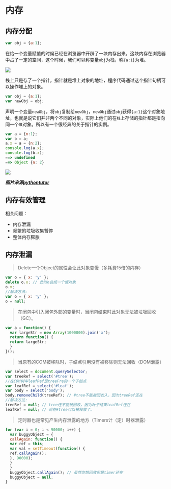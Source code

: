 # 内存

## 内存分配

```js
var obj = {a:1};
```
在给一个变量赋值的时候已经在浏览器中开辟了一块内存出来。这块内存在浏览器中占了一定的空间，这个时候，我们可以称变量`obj`为栈，称`{a:1}`为堆。

![](../../../static/img/内存/1.jpg)

栈上只是存了一个指针，指针就是堆上对象的地址，程序代码通过这个指针句柄可以操作堆上的对象。

```js
var obj = {a:1};
var newObj = obj;
```
声明一个变量`newObj`，将`obj`复制给`newObj`，`newObj`通过`obj`获得`{a:1}`这个对象地址，也就是说它们并非两个不同的对象，实际上他们的在`栈`上存储的指针都是指向同一个`堆`对象。所以有一个很经典的关于指针的实例。

```js
var a = {n:1};  
var b = a;  
a.x = a = {n:2};  
console.log(a.x);
console.log(b.x);
==> undefined
==> Object {n: 2}
```

![](../../../static/img/内存/2.png)

___图片来源[pythontutor](http://pythontutor.com/)___

## 内存有效管理

相关问题：
- 内存泄漏
- 频繁的垃圾收集暂停
- 整体内存膨胀

## 内存泄漏

> Delete一个Object的属性会让此对象变慢（多耗费15倍的内存）

```js
var o = { x: 'y' };
delete o.x; // 此时o会成一个慢对象
o.x;
//解决方法:
var o = { x: 'y' };
o = null;
```

> 在闭包中引入闭包外部的变量时，当闭包结束时此对象无法被垃圾回收（GC）。

```js
var a = function() {
  var largeStr = new Array(1000000).join('x');
  return function() {
  return largeStr;
  }
}();
```

> 当原有的COM被移除时，子结点引用没有被移除则无法回收（DOM泄露）

```js
var select = document.querySelector;
var treeRef = select('#tree');
//在COM树中leafRef是treeFre的一个子结点
var leafRef = select('#leaf');
var body = select('body');
body.removeChild(treeRef); // #tree不能被回收入，因为treeRef还在
//解决方法:
treeRef = null; // tree还不能被回收，因为叶子结果leafRef还在
leafRef = null; // 现在#tree可以被释放了。
```

> 定时器也是常见产生内存泄露的地方（Timers计（定）时器泄露）

```js
for (var i = 0; i < 90000; i++) {
  var buggyObject = {
  callAgain: function() {
  var ref = this;
  var val = setTimeout(function() {
  ref.callAgain();
  }, 90000);
  }
  }
  buggyObject.callAgain(); // 虽然你想回收但是timer还在
  buggyObject = null;
}
```
